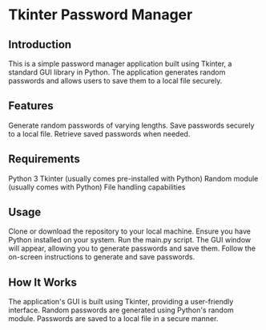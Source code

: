 # Tkinter Password Manager

## Introduction

This is a simple password manager application built using Tkinter, a standard GUI library in Python. The application generates random passwords and allows users to save them to a local file securely.

## Features

Generate random passwords of varying lengths.
Save passwords securely to a local file.
Retrieve saved passwords when needed.

## Requirements

Python 3
Tkinter (usually comes pre-installed with Python)
Random module (usually comes with Python)
File handling capabilities

## Usage

Clone or download the repository to your local machine.
Ensure you have Python installed on your system.
Run the main.py script.
The GUI window will appear, allowing you to generate passwords and save them.
Follow the on-screen instructions to generate and save passwords.

## How It Works

The application's GUI is built using Tkinter, providing a user-friendly interface.
Random passwords are generated using Python's random module.
Passwords are saved to a local file in a secure manner.
